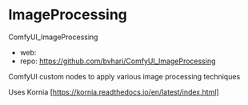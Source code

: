 ImageProcessing
========================

ComfyUI_ImageProcessing

* web:
* repo: https://github.com/bvhari/ComfyUI_ImageProcessing

ComfyUI custom nodes to apply various image processing techniques

Uses Kornia [https://kornia.readthedocs.io/en/latest/index.html]
